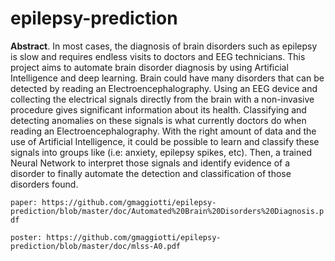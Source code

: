 # epilepsy-prediction

**Abstract**.  In most cases, the diagnosis of brain disorders such as epilepsy is slow and requires endless visits to doctors and EEG technicians.  This project aims to automate brain disorder diagnosis by using  Artificial Intelligence and deep learning.  Brain could have many disorders that can be detected by reading an Electroencephalography.  Using an EEG device and collecting the electrical signals directly from the brain with a non-invasive procedure gives significant information about  its health.  Classifying and detecting anomalies on these signals is what currently doctors do when reading an Electroencephalography.  With the right amount of data and the use of Artificial Intelligence, it could be possible to learn and classify these signals into groups like (i.e: anxiety, epilepsy spikes, etc).  Then, a trained Neural Network to interpret those signals and identify evidence of a disorder to finally automate the detection and classification of those disorders found.

`paper: https://github.com/gmaggiotti/epilepsy-prediction/blob/master/doc/Automated%20Brain%20Disorders%20Diagnosis.pdf`

`poster: https://github.com/gmaggiotti/epilepsy-prediction/blob/master/doc/mlss-A0.pdf`

